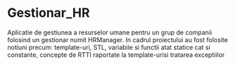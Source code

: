 # Gestionar_HR
Aplicatie de gestiunea a resurselor umane pentru un grup de companii folosind un gestionar numit HRManager. 
In cadrul proiectului au fost folosite notiuni precum: template-uri, STL, variabile si functii atat statice cat si constante, concepte de RTTI raportate la template-urisi tratarea exceptiilor
